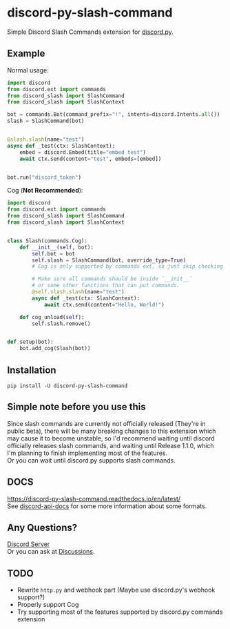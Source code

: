 # discord-py-slash-command
Simple Discord Slash Commands extension for [discord.py](https://github.com/Rapptz/discord.py).

## Example
Normal usage:
```py
import discord
from discord.ext import commands
from discord_slash import SlashCommand
from discord_slash import SlashContext

bot = commands.Bot(command_prefix="!", intents=discord.Intents.all())
slash = SlashCommand(bot)


@slash.slash(name="test")
async def _test(ctx: SlashContext):
    embed = discord.Embed(title="embed test")
    await ctx.send(content="test", embeds=[embed])


bot.run("discord_token")
```

Cog (__Not Recommended__):
```py
import discord
from discord.ext import commands
from discord_slash import SlashCommand
from discord_slash import SlashContext


class Slash(commands.Cog):
    def __init__(self, bot):
        self.bot = bot
        self.slash = SlashCommand(bot, override_type=True)
        # Cog is only supported by commands ext, so just skip checking type.

        # Make sure all commands should be inside `__init__`
        # or some other functions that can put commands.
        @self.slash.slash(name="test")
        async def _test(ctx: SlashContext):
            await ctx.send(content="Hello, World!")

    def cog_unload(self):
        self.slash.remove()


def setup(bot):
    bot.add_cog(Slash(bot))

```

## Installation
`pip install -U discord-py-slash-command`

## Simple note before you use this
Since slash commands are currently not officially released (They're in public beta),
there will be many breaking changes to this extension which may cause it to become unstable, 
so I'd recommend waiting until discord officially releases slash commands,
and waiting until Release 1.1.0, which I'm planning to finish implementing most of the features.  
Or you can wait until discord.py supports slash commands.

## DOCS
https://discord-py-slash-command.readthedocs.io/en/latest/  
See [discord-api-docs](https://discord.com/developers/docs/interactions/slash-commands) for some more information
about some formats.

## Any Questions?
[Discord Server](https://discord.gg/KkgMBVuEkx)  
Or you can ask at [Discussions](https://github.com/eunwoo1104/discord-py-slash-command/discussions).

## TODO
- Rewrite `http.py` and webhook part (Maybe use discord.py's webhook support?)
- Properly support Cog
- Try supporting most of the features supported by discord.py commands extension
